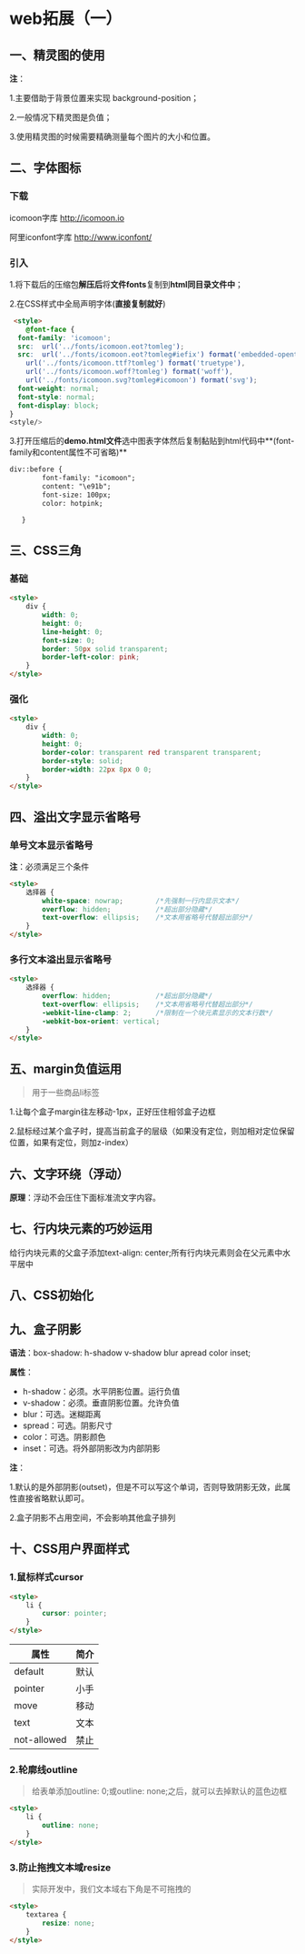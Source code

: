 # web拓展（一）

## 一、精灵图的使用

**注**：

1.主要借助于背景位置来实现 background-position；

2.一般情况下精灵图是负值；

3.使用精灵图的时候需要精确测量每个图片的大小和位置。

## 二、字体图标

### 下载

icomoon字库 http://icomoon.io

阿里iconfont字库 http://www.iconfont/

### 引入

1.将下载后的压缩包**解压后**将**文件fonts**复制到**html同目录文件中**；

2.在CSS样式中全局声明字体(**直接复制就好**)

```html
 <style>
    @font-face {
  font-family: 'icomoon';
  src:  url('../fonts/icomoon.eot?tomleg');
  src:  url('../fonts/icomoon.eot?tomleg#iefix') format('embedded-opentype'),
    url('../fonts/icomoon.ttf?tomleg') format('truetype'),
    url('../fonts/icomoon.woff?tomleg') format('woff'),
    url('../fonts/icomoon.svg?tomleg#icomoon') format('svg');
  font-weight: normal;
  font-style: normal;
  font-display: block;
}
<style/>
```

3.打开压缩后的**demo.html文件**选中图表字体然后复制黏贴到html代码中**(font-family和content属性不可省略)**

```html
div::before {
      	font-family: "icomoon";  
		content: "\e91b";
      	font-size: 100px;
      	color: hotpink;

   }
```

## 三、CSS三角

### 基础

```html
<style>
    div {
        width: 0;
        height: 0;
        line-height: 0;
        font-size: 0;
        border: 50px solid transparent;
        border-left-color: pink;
    }
</style>
```

### 强化

```html
<style>
    div {
        width: 0;
        height: 0;
        border-color: transparent red transparent transparent;
        border-style: solid;
        border-width: 22px 8px 0 0;
    }
</style>
```



## 四、溢出文字显示省略号

### 单号文本显示省略号

**注**：必须满足三个条件

```html
<style>
    选择器 {
        white-space: nowrap;		/*先强制一行内显示文本*/
        overflow: hidden;			/*超出部分隐藏*/
        text-overflow: ellipsis;	/*文本用省略号代替超出部分*/
    }
</style>
```

### 多行文本溢出显示省略号

```html
<style>
    选择器 {
        overflow: hidden;			/*超出部分隐藏*/
        text-overflow: ellipsis;	/*文本用省略号代替超出部分*/
        -webkit-line-clamp: 2;		/*限制在一个块元素显示的文本行数*/
        -webkit-box-orient: vertical;
    }
</style>
```



## 五、margin负值运用

> 用于一些商品li标签

1.让每个盒子margin往左移动-1px，正好压住相邻盒子边框

2.鼠标经过某个盒子时，提高当前盒子的层级（如果没有定位，则加相对定位保留位置，如果有定位，则加z-index）

## 六、文字环绕（浮动）

**原理**：浮动不会压住下面标准流文字内容。

## 七、行内块元素的巧妙运用

给行内块元素的父盒子添加text-align: center;所有行内块元素则会在父元素中水平居中

## 八、CSS初始化

## 九、盒子阴影

**语法**：box-shadow: h-shadow v-shadow blur apread color inset;

**属性**：

* h-shadow：必须。水平阴影位置。运行负值
* v-shadow：必须。垂直阴影位置。允许负值
* blur：可选。迷糊距离
* spread：可选。阴影尺寸
* color：可选。阴影颜色
* inset：可选。将外部阴影改为内部阴影

**注**：

1.默认的是外部阴影(outset)，但是不可以写这个单词，否则导致阴影无效，此属性直接省略默认即可。

2.盒子阴影不占用空间，不会影响其他盒子排列

## 十、CSS用户界面样式

### 1.鼠标样式cursor

```html
<style>
    li {
        cursor: pointer;
    }
</style>
```

| 属性        | 简介 |
| ----------- | ---- |
| default     | 默认 |
| pointer     | 小手 |
| move        | 移动 |
| text        | 文本 |
| not-allowed | 禁止 |

### 2.轮廓线outline

> 给表单添加outline: 0;或outline: none;之后，就可以去掉默认的蓝色边框

```html
<style>
    li {
        outline: none;
    }
</style>
```

### 3.防止拖拽文本域resize

> 实际开发中，我们文本域右下角是不可拖拽的

```html
<style>
    textarea {
        resize: none;
    }
</style>
```

